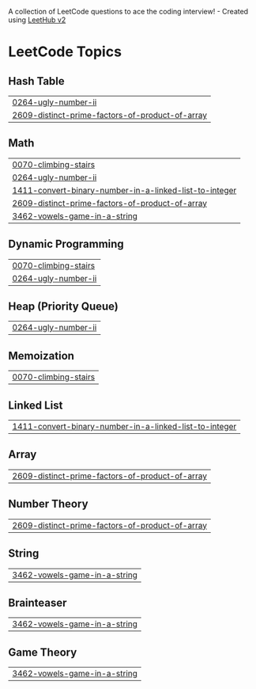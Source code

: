 A collection of LeetCode questions to ace the coding interview! - Created using [LeetHub v2](https://github.com/arunbhardwaj/LeetHub-2.0)
<!---LeetCode Topics Start-->
# LeetCode Topics
## Hash Table
|  |
| ------- |
| [0264-ugly-number-ii](https://github.com/Sambhav1501/Leetcode/tree/master/0264-ugly-number-ii) |
| [2609-distinct-prime-factors-of-product-of-array](https://github.com/Sambhav1501/Leetcode/tree/master/2609-distinct-prime-factors-of-product-of-array) |
## Math
|  |
| ------- |
| [0070-climbing-stairs](https://github.com/Sambhav1501/Leetcode/tree/master/0070-climbing-stairs) |
| [0264-ugly-number-ii](https://github.com/Sambhav1501/Leetcode/tree/master/0264-ugly-number-ii) |
| [1411-convert-binary-number-in-a-linked-list-to-integer](https://github.com/Sambhav1501/Leetcode/tree/master/1411-convert-binary-number-in-a-linked-list-to-integer) |
| [2609-distinct-prime-factors-of-product-of-array](https://github.com/Sambhav1501/Leetcode/tree/master/2609-distinct-prime-factors-of-product-of-array) |
| [3462-vowels-game-in-a-string](https://github.com/Sambhav1501/Leetcode/tree/master/3462-vowels-game-in-a-string) |
## Dynamic Programming
|  |
| ------- |
| [0070-climbing-stairs](https://github.com/Sambhav1501/Leetcode/tree/master/0070-climbing-stairs) |
| [0264-ugly-number-ii](https://github.com/Sambhav1501/Leetcode/tree/master/0264-ugly-number-ii) |
## Heap (Priority Queue)
|  |
| ------- |
| [0264-ugly-number-ii](https://github.com/Sambhav1501/Leetcode/tree/master/0264-ugly-number-ii) |
## Memoization
|  |
| ------- |
| [0070-climbing-stairs](https://github.com/Sambhav1501/Leetcode/tree/master/0070-climbing-stairs) |
## Linked List
|  |
| ------- |
| [1411-convert-binary-number-in-a-linked-list-to-integer](https://github.com/Sambhav1501/Leetcode/tree/master/1411-convert-binary-number-in-a-linked-list-to-integer) |
## Array
|  |
| ------- |
| [2609-distinct-prime-factors-of-product-of-array](https://github.com/Sambhav1501/Leetcode/tree/master/2609-distinct-prime-factors-of-product-of-array) |
## Number Theory
|  |
| ------- |
| [2609-distinct-prime-factors-of-product-of-array](https://github.com/Sambhav1501/Leetcode/tree/master/2609-distinct-prime-factors-of-product-of-array) |
## String
|  |
| ------- |
| [3462-vowels-game-in-a-string](https://github.com/Sambhav1501/Leetcode/tree/master/3462-vowels-game-in-a-string) |
## Brainteaser
|  |
| ------- |
| [3462-vowels-game-in-a-string](https://github.com/Sambhav1501/Leetcode/tree/master/3462-vowels-game-in-a-string) |
## Game Theory
|  |
| ------- |
| [3462-vowels-game-in-a-string](https://github.com/Sambhav1501/Leetcode/tree/master/3462-vowels-game-in-a-string) |
<!---LeetCode Topics End-->